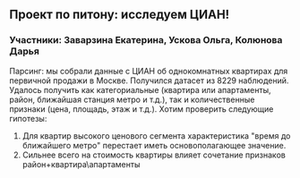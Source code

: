 ## Проект по питону: исследуем ЦИАН!
### Участники: Заварзина Екатерина, Ускова Ольга, Колюнова Дарья 
Парсинг: мы собрали данные с ЦИАН об однокомнатных квартирах для первичной продажи в Москве. Получился датасет из 8229 наблюдений. Удалось получить как 
категориальные (квартира или апартаменты, район, ближайшая станция метро и т.д.), так и количественные признаки (цена, площадь, этаж и т.д.).
Хотим проверить следующие гипотезы: 
1) Для квартир высокого ценового сегмента характеристика "время до ближайшего метро" перестает иметь основополагающее значение.
2) Сильнее всего на стоимость квартиры влияет сочетание признаков район+квартира\апартаменты
